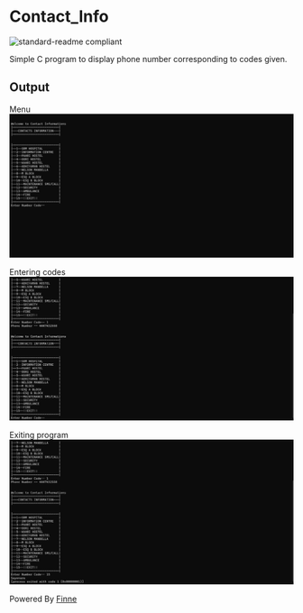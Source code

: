 # Contact_Info        
![standard-readme compliant](https://img.shields.io/badge/Contact__info-Standard-brightgreen)

Simple C program to display phone number corresponding to codes given.

## Output

Menu
![start.png](https://github.com/ShivanshGuleria/Contact_Info/blob/37ac644a6ae8b01bfcc8eb8ec6be5343cc85f5e4/.images/start.png)

Entering codes
![enteringcode.png](https://github.com/ShivanshGuleria/Contact_Info/blob/37ac644a6ae8b01bfcc8eb8ec6be5343cc85f5e4/.images/enteringcode.png)

Exiting program
![exiting program.png](https://github.com/ShivanshGuleria/Contact_Info/blob/37ac644a6ae8b01bfcc8eb8ec6be5343cc85f5e4/.images/exiting%20program.png)

Powered By [Finne](https://i.ibb.co/4YfnnNv/1651860367666.jpg)






